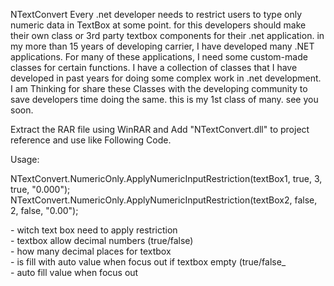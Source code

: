 NTextConvert
Every .net developer needs to restrict users to type only numeric data in TextBox at some point. 
for this developers should make their own class or 3rd party textbox components for their .net application. 
in my more than 15 years of developing carrier, I have developed many .NET applications. 
For many of these applications, I need some custom-made classes for certain functions. 
I have a collection of classes that I have developed in past years for doing some complex work in .net development. 
I am Thinking for share these Classes with the developing community to save developers time doing the same. 
this is my 1st class of many. see you soon.

Extract the RAR file using WinRAR and Add "NTextConvert.dll" to project reference and use like Following Code.

Usage:

 NTextConvert.NumericOnly.ApplyNumericInputRestriction(textBox1, true, 3, true, "0.000");
 NTextConvert.NumericOnly.ApplyNumericInputRestriction(textBox2, false, 2, false, "0.00");


<param name="textBox"></param> - witch text box need to apply restriction<br />
<param name="allowDecimal"></param> - textbox allow decimal numbers (true/false)<br />
<param name="decimalPlaces"></param> - how many decimal places for textbox<br />
<param name="Auto_Value_for_focus_out"></param> - is fill with auto value when focus out if textbox empty (true/false_<br />
<param name="autovalue_if_empy"></param> - auto fill value when focus out
